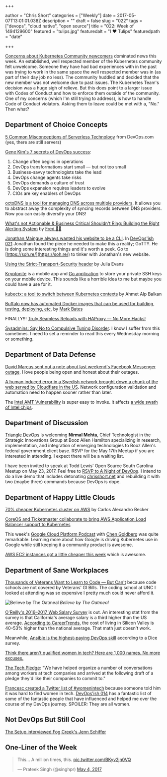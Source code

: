 +++

author = "Chris Short"
categories = ["Weekly"]
date = 2017-05-07T13:01:01.038Z
description = ""
draft = false
slug = "022"
tags = ["devops", "cloud native", "open source"]
title = "022: Week of 1494129600"
featured = "tulips.jpg"
featuredalt = "I ❤️ Tulips"
featuredpath = "date"

+++

[Concerns about Kubernetes Community newcomers](https://groups.google.com/forum/#!topic/kubernetes-dev/k58OyLT4wAU) dominated news this week. An established, well respected member of the Kubernetes community felt unwelcome. Someone they have had bad experiences with in the past was trying to work in the same space the well respected member was in (as part of their day job no less). The community huddled and decided that the new member was not welcome due to past issues. The Kubernetes Team's decision was a huge sigh of relieve. But this does point to a larger issue with Codes of Conduct and how to enforce them outside of the community. One of my concerns (which I'm still trying to address), is how to handle Code of Conduct violators. Asking them to leave could be met with a, "No." Then what?

## Department of Choice Concepts

[5 Common Misconceptions of Serverless Technology](https://devops.com/5-common-misconceptions-serverless-technology/) from DevOps.com (yes, there are still servers)

[Gene Kim's 7 secrets of DevOps success](https://techbeacon.com/gene-kims-7-secrets-devops-success):
1. Change often begins in operations
2. DevOps transformations start small — but not too small
3. Business-savvy technologists take the lead
4. DevOps change agents take risks
5. DevOps demands a culture of trust
6. DevOps expansion requires leaders to evolve
7. CIOs are key enablers of DevOps

[octoDNS is a tool for managing DNS across multiple providers](https://github.com/github/octodns/). It allows you to abstract away the complexity of syncing records between DNS providers. Now you can easily diversify your DNS!

[What's not Actionable & Business Critical Shouldn't Ring: Building the Right Alerting System](https://thoughts.t37.net/whats-not-actionable-business-critical-shouldn-t-ring-building-the-right-alerting-system-e8f4b085a2cb) by [Fred 🤷‍♂️](https://medium.com/@fdevillamil)

[Jonathan Mainguy always wanted his website to be a CLI](https://jmainguy.com/index.php/i-wrote-httpssoh-re-from-scratch-go-check-it-out/). In [DevOps'ish 021](/021-week-of-1493524800/) Jonathan found the piece he needed to make this a reality; GoTTY. He is doing some interesting things and it's worth a peek. Go to [https://soh.re/](https://soh.re/) to tinker with Jonathan's new website.

[Using the Strict-Transport-Security header](https://jvns.ca/blog/2017/04/30/using-strict-transport-security/) by Julia Evans

[Kryptonite](https://krypt.co/) is a mobile app and [Go application](https://github.com/kryptco/kr) to store your private SSH keys on your mobile device. This sounds like a horrible idea to me but maybe you could have a use for it.

[kubectx: a tool to switch between Kubernetes contexts](https://ahmet.im/blog/kubectx/) by Ahmet Alp Balkan

[Buffalo now has automated Docker images that can be used for building, testing, deploying, etc.](https://blog.gobuffalo.io/buffalo-docker-images-ff3938dcaa53) by [Mark Bates](https://medium.com/@markbates)

FINALLY!!! [Truly Seamless Reloads with HAProxy — No More Hacks!](https://www.haproxy.com/blog/truly-seamless-reloads-with-haproxy-no-more-hacks/)

[Sysadmins: Say No to Compulsive Tuning Disorder](http://www.networkcomputing.com/data-centers/sysadmins-say-no-compulsive-tuning-disorder/1771784643). I know I suffer from this sometimes. I need to set a reminder to read this every Wednesday morning or something.

## Department of Data Defense

[David Marcus sent out a note about last weekend's Facebook Messenger outage](https://www.facebook.com/davidm/posts/10158776496615195). I love people being open and honest about their outages.

[A human induced error in a Swedish network brought down a chunk of the web served by Cloudflare in the US](https://www.theregister.co.uk/2017/05/02/telia_hiccups_cloudflare_falls_over/). Network configuration validation and automation need to happen sooner rather than later.

The [Intel AMT Vulnerability](https://www.tenable.com/blog/rediscovering-the-intel-amt-vulnerability) is super easy to invoke. It affects [a wide swath of Intel chips](https://security-center.intel.com/advisory.aspx?intelid=INTEL-SA-00075&languageid=en-fr).

## Department of Discussion

[Triangle DevOps](https://www.meetup.com/Triangle-DevOps/events/238883192/) is welcoming **Nirmal Mehta**, Chief Technologist in the Strategic Innovations Group at Booz Allen Hamilton specializing in research, implementation, and integration of emerging technologies to Booz Allen's federal government client base. RSVP for the May 17th Meetup if you are interested in attending. I expect there will be a waiting list.

I have been invited to speak at Todd Lewis' Open Source South Carolina Meetup on May 23, 2017. Feel free to [RSVP to A Night of DevOps](https://www.meetup.com/Open-Source-South-Carolina/events/239747095/). I intend to do a live demo that includes detonating [chrisshort.net](https://chrisshort.net) and rebuilding it with two (maybe three) commands because DevOps is dope.

## Department of Happy Little Clouds

[70% cheaper Kubernetes cluster on AWS](https://carlosbecker.com/posts/k8s-sandbox-costs/) by Carlos Alexandro Becker

[CoreOS and Ticketmaster collaborate to bring AWS Application Load Balancer support to Kubernetes](https://coreos.com/blog/alb-ingress-controller-intro)

This week's [Google Cloud Platform Podcast](https://www.gcppodcast.com/) with [Chen Goldberg](https://overcast.fm/+Fd_p6Ocqw) was quite remarkable. Learning more about how Google is driving Kubernetes use in Google while still keeping it a community product is awesome.

[AWS EC2 instances got a little cheaper this week](https://aws.amazon.com/blogs/aws/ec2-price-reductions-reserved-instances-m4-instances/) which is awesome.

## Department of Sane Workplaces

[Thousands of Veterans Want to Learn to Code — But Can't](https://backchannel.com/thousands-of-veterans-want-to-learn-to-code-but-cant-7ed60c167a61) because code schools are not covered by Veterans' GI Bills. The coding school at UNC I looked at attending was so expensive I pretty much could never afford it.

![Believe by The Oatmeal](/img/2017/05/oatmeal-believe.png)  *Believe by The Oatmeal*

[O'Reilly's 2016–2017 Web Salary Survey](https://www.oreilly.com/ideas/2016-2017-web-salary-survey) is out. An interesting stat from the survey is that California's average salary is a third higher than the US average. [According to CareerTrends](http://cost-of-living.careertrends.com/d/d/California), the cost of living in Silicon Valley is 40–53% higher than the national average. That math just doesn't work.

Meanwhile, [Ansible is the highest-paying DevOps skill](http://insights.dice.com/2017/04/10/which-devops-skills-pay-most/) according to a Dice survey.

[Think there aren't qualified women in tech? Here are 1,000 names. No more excuses.](https://docs.google.com/spreadsheets/d/1opOWf8lMYOvBk6ou0RBlAt5jfyGvEbTZ1f_wxDs8Lno/htmlview)

[The Tech Pledge](https://thetechpledge.com/): "We have helped organize a number of conversations among workers at tech companies and arrived at the following draft of a pledge they'd like their companies to commit to."

[Francesc created a Twitter list of #womenintech](https://twitter.com/francesc/status/859865128908541954) because someone told him it was hard to find women in tech. [DevOps'ish 014](/014-week-of-1489294800/) has a fantastic list of some of the fantastic people that have influenced and helped me over the course of my DevOps journey. SPOILER: They are all women.

## Not DevOps But Still Cool

[The Setup interviewed Fog Creek's Jenn Schiffer](https://usesthis.com/interviews/jenn.schiffer/)

## One-Liner of the Week

<blockquote class="twitter-tweet" data-lang="en"><p lang="en" dir="ltr">This... A million times, this. <a href="https://t.co/BKyv2jn0VQ">pic.twitter.com/BKyv2jn0VQ</a></p>&mdash; Prateek Singh (@singhpr) <a href="https://twitter.com/singhpr/status/859922360077623298?ref_src=twsrc%5Etfw">May 4, 2017</a></blockquote>
<script async src="https://platform.twitter.com/widgets.js" charset="utf-8"></script>

